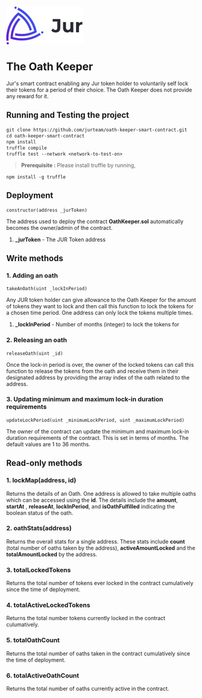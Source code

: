 ![Jur](/logo.png)

# The Oath Keeper
Jur's smart contract enabling any Jur token holder to voluntarily self lock their tokens for a period of their choice.
The Oath Keeper does not provide any reward for it.

## Running and Testing the project
```
git clone https://github.com/jurteam/oath-keeper-smart-contract.git
cd oath-keeper-smart-contract
npm install
truffle compile
truffle test --network <network-to-test-on>
```
> **Prerequisite :** Please install truffle by running,
```
npm install -g truffle
```

## Deployment
```
constructor(address _jurToken)
```
The address used to deploy the contract **OathKeeper.sol** automatically becomes the owner/admin of the contract.
1. **_jurToken** - The JUR Token address

## Write methods
### 1. Adding an oath
```
takeAnOath(uint _lockInPeriod)
```
Any JUR token holder can give allowance to the Oath Keeper for the amount of tokens they want to lock and then call this
function to lock the tokens for a chosen time period. One address can only lock the tokens multiple times.
1. **_lockInPeriod** - Number of months (integer) to lock the tokens for

### 2. Releasing an oath
```
releaseOath(uint _id)
```
Once the lock-in period is over, the owner of the locked tokens can call this function to release the tokens from the oath
and receive them in their designated address by providing the array index of the oath related to the address.

### 3. Updating minimum and maximum lock-in duration requirements
```
updateLockPeriod(uint _minimumLockPeriod, uint _maximumLockPeriod) 
```
The owner of the contract can update the minimum and maximum lock-in duration requirements of the contract. This is set in terms of months. The default values are 1 to 36 months.

## Read-only methods
### 1. lockMap(address, id)
Returns the details of an Oath. One address is allowed to take multiple oaths which can be accessed using the __id__. The details include the __amount__, __startAt__ , __releaseAt__, __lockInPeriod__, and __isOathFulfilled__ indicating the boolean status of the oath.

### 2. oathStats(address)
Returns the overall stats for a single address. These stats include __count__ (total number of oaths taken by the address), __activeAmountLocked__ and the __totalAmountLocked__ by the address.

### 3. totalLockedTokens
Returns the total number of tokens ever locked in the contract cumulatively since the time of deployment.

### 4. totalActiveLockedTokens
Returns the total number tokens currently locked in the contract culumatively.

### 5. totalOathCount
Returns the total number of oaths taken in the contract cumulatively since the time of deployment.

### 6. totalActiveOathCount
Returns the total number of oaths currently active in the contract.
